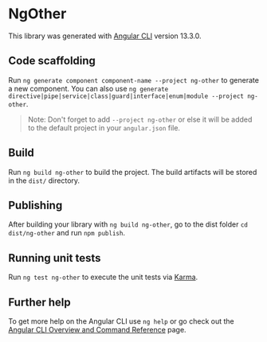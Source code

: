# NgOther

This library was generated with [Angular CLI](https://github.com/angular/angular-cli) version 13.3.0.

## Code scaffolding

Run `ng generate component component-name --project ng-other` to generate a new component. You can also use `ng generate directive|pipe|service|class|guard|interface|enum|module --project ng-other`.
> Note: Don't forget to add `--project ng-other` or else it will be added to the default project in your `angular.json` file. 

## Build

Run `ng build ng-other` to build the project. The build artifacts will be stored in the `dist/` directory.

## Publishing

After building your library with `ng build ng-other`, go to the dist folder `cd dist/ng-other` and run `npm publish`.

## Running unit tests

Run `ng test ng-other` to execute the unit tests via [Karma](https://karma-runner.github.io).

## Further help

To get more help on the Angular CLI use `ng help` or go check out the [Angular CLI Overview and Command Reference](https://angular.io/cli) page.
